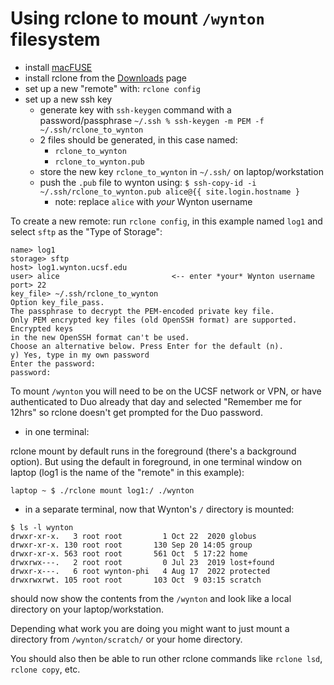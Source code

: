 # Using rclone to mount `/wynton` filesystem

- install [macFUSE](https://osxfuse.github.io/)
- install rclone from the [Downloads](https://rclone.org/downloads/) page
- set up a new "remote" with: `rclone config`
- set up a new ssh key
  - generate key with `ssh-keygen` command with​ a password/passphrase `~/.ssh % ssh-keygen -m PEM -f ~/.ssh/rclone_to_wynton`
  - 2 files should be generated, in this case named:
    - `rclone_to_wynton`
    - `rclone_to_wynton.pub`   
  - store the new key `rclone_to_wynton` in `~/.ssh/` on laptop/workstation
  - push the `.pub` file to wynton using: `$ ssh-copy-id -i ~/.ssh/rclone_to_wynton.pub alice@{{ site.login.hostname }`
    - note: replace `alice` with *your* Wynton username 

To create a new remote: run `rclone config`, in this example named `log1` and select `sftp` as the "Type of Storage":

```
name> log1
storage> sftp
host> log1.wynton.ucsf.edu
user> alice                         <-- enter *your* Wynton username
port> 22
key_file> ~/.ssh/rclone_to_wynton
Option key_file_pass.
The passphrase to decrypt the PEM-encoded private key file.
Only PEM encrypted key files (old OpenSSH format) are supported. Encrypted keys
in the new OpenSSH format can't be used.
Choose an alternative below. Press Enter for the default (n).
y) Yes, type in my own password
Enter the password:
password:
```

To mount `/wynton` you will need to be on the UCSF network or VPN, 
or have authenticated to Duo already that day and selected "Remember me for 12hrs" so rclone doesn't get prompted for the Duo password.

- in one terminal:

rclone mount by default runs in the foreground (there's a background option). But using the default in foreground, in one terminal window 
on laptop (log1 is the name of the "remote" in this example):

```
laptop ~ $ ./rclone mount log1:/ ./wynton
```

- in a separate terminal, now that Wynton's `/` directory is mounted:

```
$ ls -l wynton
drwxr-xr-x.   3 root root         1 Oct 22  2020 globus
drwxr-xr-x. 130 root root       130 Sep 20 14:05 group
drwxr-xr-x. 563 root root       561 Oct  5 17:22 home
drwxrwx---.   2 root root         0 Jul 23  2019 lost+found
drwxr-x---.   6 root wynton-phi   4 Aug 17  2022 protected
drwxrwxrwt. 105 root root       103 Oct  9 03:15 scratch
```

should now show the contents from the `/wynton` and look like a local directory on your laptop/workstation.

Depending what work you are doing you might want to just mount a directory from `/wynton/scratch/` or your home directory.

You should also then be able to run other rclone commands like `rclone lsd`, `rclone copy`, etc.
